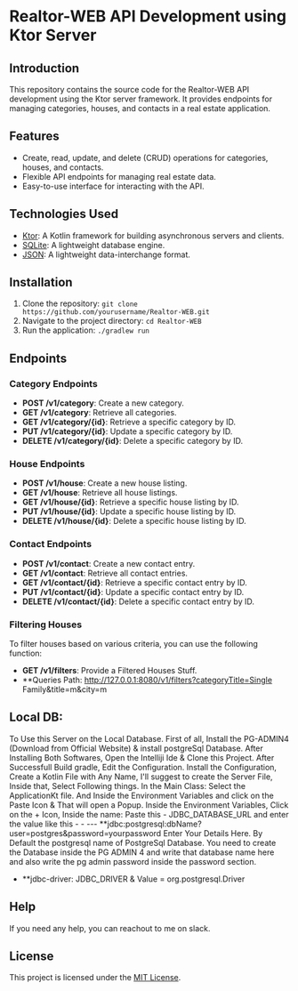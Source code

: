 # Realtor-WEB API Development using Ktor Server

## Introduction
This repository contains the source code for the Realtor-WEB API development using the Ktor server framework. It provides endpoints for managing categories, houses, and contacts in a real estate application.

## Features
- Create, read, update, and delete (CRUD) operations for categories, houses, and contacts.
- Flexible API endpoints for managing real estate data.
- Easy-to-use interface for interacting with the API.

## Technologies Used
- [Ktor](https://ktor.io/): A Kotlin framework for building asynchronous servers and clients.
- [SQLite](https://www.sqlite.org/index.html): A lightweight database engine.
- [JSON](https://www.json.org/json-en.html): A lightweight data-interchange format.

## Installation
1. Clone the repository: `git clone https://github.com/yourusername/Realtor-WEB.git`
2. Navigate to the project directory: `cd Realtor-WEB`
3. Run the application: `./gradlew run`

## Endpoints

### Category Endpoints
- **POST /v1/category**: Create a new category.
- **GET /v1/category**: Retrieve all categories.
- **GET /v1/category/{id}**: Retrieve a specific category by ID.
- **PUT /v1/category/{id}**: Update a specific category by ID.
- **DELETE /v1/category/{id}**: Delete a specific category by ID.

### House Endpoints
- **POST /v1/house**: Create a new house listing.
- **GET /v1/house**: Retrieve all house listings.
- **GET /v1/house/{id}**: Retrieve a specific house listing by ID.
- **PUT /v1/house/{id}**: Update a specific house listing by ID.
- **DELETE /v1/house/{id}**: Delete a specific house listing by ID.

### Contact Endpoints
- **POST /v1/contact**: Create a new contact entry.
- **GET /v1/contact**: Retrieve all contact entries.
- **GET /v1/contact/{id}**: Retrieve a specific contact entry by ID.
- **PUT /v1/contact/{id}**: Update a specific contact entry by ID.
- **DELETE /v1/contact/{id}**: Delete a specific contact entry by ID.

### Filtering Houses

To filter houses based on various criteria, you can use the following function:
- **GET /v1/filters**: Provide a Filtered Houses Stuff.
- **Queries Path: http://127.0.0.1:8080/v1/filters?categoryTitle=Single Family&title=m&city=m

## Local DB:
To Use this Server on the Local Database. First of all, Install the PG-ADMIN4 (Download from Official Website) & install postgreSql Database. After Installing Both Softwares, Open the Intelliji Ide & Clone this Project. After Successfull Build gradle, Edit the Configuration. Install the Configuration, Create a Kotlin File with Any Name, I'll suggest to create the Server File, Inside that, Select Following things. In the Main Class: Select the ApplicationKt file. And Inside the Environment Variables and click on the Paste Icon & That will open a Popup. Inside the Environment Variables, Click on the + Icon, Inside the name: Paste this - JDBC_DATABASE_URL and enter the value like this - - --- **jdbc:postgresql:dbName?user=postgres&password=yourpassword
Enter Your Details Here. By Default the postgresql name of PostgreSql Database. You need to create the Database inside the PG ADMIN 4 and write that database name here and also write the pg admin password inside the password section.
- **jdbc-driver: JDBC_DRIVER & Value = org.postgresql.Driver

## Help
If you need any help, you can reachout to me on slack. 

## License
This project is licensed under the [MIT License](LICENSE).
